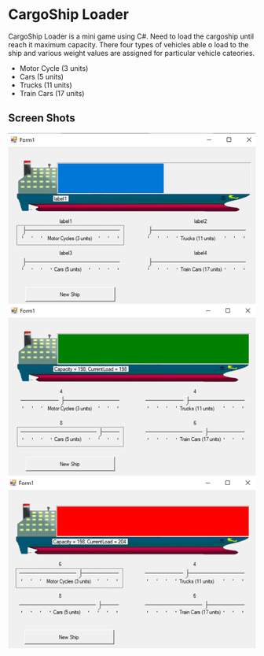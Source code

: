 # CargoShip Loader

CargoShip Loader is a mini game using C#. Need to load the cargoship until reach it maximum capacity. There four types of vehicles able o load to the ship and various weight values are assigned for particular vehicle cateories.
- Motor Cycle (3 units)
- Cars (5 units)
- Trucks (11 units)
- Train Cars (17 units)

## Screen Shots
<img src="ReadMe/img1.png" width="600" allign="center"><br>
<img src="ReadMe/img2.png" width="600"><br>
<img src="ReadMe/img3.png" width="600"><br>
